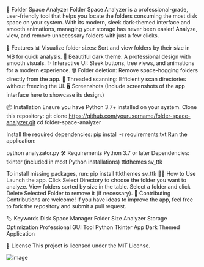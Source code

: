 📂 Folder Space Analyzer
Folder Space Analyzer is a professional-grade, user-friendly tool that helps you locate the folders consuming the most disk space on your system. With its modern, sleek dark-themed interface and smooth animations, managing your storage has never been easier! Analyze, view, and remove unnecessary folders with just a few clicks.

🚀 Features
📊 Visualize folder sizes: Sort and view folders by their size in MB for quick analysis.
🖤 Beautiful dark theme: A professional design with smooth visuals.
✨ Interactive UI: Sleek buttons, tree views, and animations for a modern experience.
🗑️ Folder deletion: Remove space-hogging folders directly from the app.
🔄 Threaded scanning: Efficiently scan directories without freezing the UI.
🖥️ Screenshots
(Include screenshots of the app interface here to showcase its design.)

📦 Installation
Ensure you have Python 3.7+ installed on your system.
Clone this repository:
git clone https://github.com/yourusername/folder-space-analyzer.git
cd folder-space-analyzer

Install the required dependencies:
pip install -r requirements.txt
Run the application:

python analyzator.py
🛠️ Requirements
Python 3.7 or later
Dependencies:
tkinter (included in most Python installations)
ttkthemes
sv_ttk

To install missing packages, run:
pip install ttkthemes sv_ttk
🧑‍💻 How to Use
Launch the app.
Click Select Directory to choose the folder you want to analyze.
View folders sorted by size in the table.
Select a folder and click Delete Selected Folder to remove it (if necessary).
🤝 Contributing
Contributions are welcome! If you have ideas to improve the app, feel free to fork the repository and submit a pull request.

🏷️ Keywords
Disk Space Manager
Folder Size Analyzer
Storage Optimization
Professional GUI Tool
Python Tkinter App
Dark Themed Application

📜 License
This project is licensed under the MIT License.

![image](https://github.com/user-attachments/assets/a1a4485b-e14a-4d45-bbdc-fa7ea5a1f4b2)
